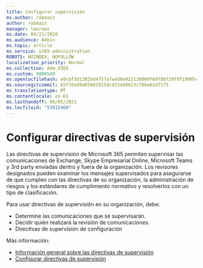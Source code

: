 ```yaml
---
title: Configurar supervisión
ms.author: robmazz
author: robmazz
manager: laurawi
ms.date: 04/21/2020
ms.audience: Admin
ms.topic: article
ms.service: o365-administration
ROBOTS: NOINDEX, NOFOLLOW
localization_priority: Normal
ms.collection: Adm_O365
ms.custom: 9000549
ms.openlocfilehash: e0cbf3d1382bd4757a7a4d8e923138009f69f80f29f9f19905c88ea37ac1f0cd
ms.sourcegitcommit: b5f7da89a650d2915dc652449623c78be6247175
ms.translationtype: MT
ms.contentlocale: es-ES
ms.lasthandoff: 08/05/2021
ms.locfileid: "53915460"
---
```

# <a name="configure-supervision-policies"></a>Configurar directivas de supervisión

Las directivas de supervisión de Microsoft 365 permiten supervisar las comunicaciones de Exchange, Skype Empresarial Online, Microsoft Teams y 3rd party enviadas dentro y fuera de la organización. Los revisores designados pueden examinar los mensajes supervisados para asegurarse de que cumplen con las directivas de su organización, la administración de riesgos y los estándares de cumplimiento normativo y resolverlos con un tipo de clasificación.

Para usar directivas de supervisión en su organización, debe:

- Determine las comunicaciones que se supervisarán.
- Decidir quién realizará la revisión de comunicaciones.
- Directivas de supervisión de configuración

Más información:

- [Información general sobre las directivas de supervisión](https://docs.microsoft.com/microsoft-365/compliance/supervision-policies)
- [Configurar directivas de supervisión](https://docs.microsoft.com/microsoft-365/compliance/configure-supervision-policies)
